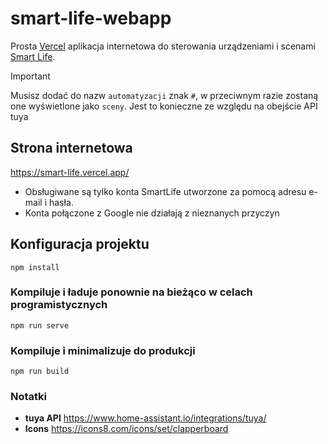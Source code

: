 # smart-life-webapp

Prosta [Vercel](https://vercel.com/) aplikacja internetowa do sterowania urządzeniami i scenami [Smart Life](https://www.ismartlife.me/).

> [!IMPORTANT]
> Musisz dodać do nazw `automatyzacji` znak `#`, w przeciwnym razie zostaną one wyświetlone jako `sceny`.
> Jest to konieczne ze względu na obejście API tuya

## Strona internetowa
https://smart-life.vercel.app/

* Obsługiwane są tylko konta SmartLife utworzone za pomocą adresu e-mail i hasła.
 * Konta połączone z Google nie działają z nieznanych przyczyn


## Konfiguracja projektu
```
npm install
```

### Kompiluje i ładuje ponownie na bieżąco w celach programistycznych
```
npm run serve
```

### Kompiluje i minimalizuje do produkcji
```
npm run build
```

### Notatki
* **tuya API** https://www.home-assistant.io/integrations/tuya/
* **Icons** https://icons8.com/icons/set/clapperboard

